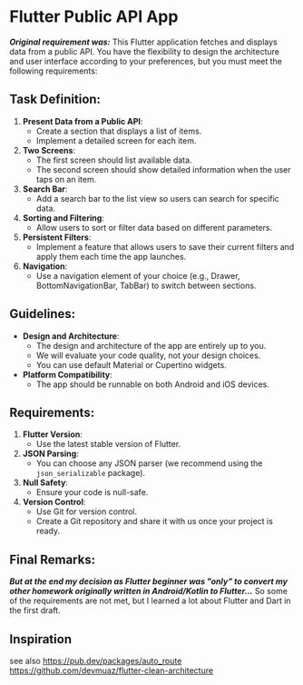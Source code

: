 
# Flutter Public API App

***Original requirement was:***
This Flutter application fetches and displays data from a public API. You have the flexibility to design the architecture and user interface according to your preferences, but you must meet the following requirements:

## Task Definition:
1.  **Present Data from a Public API**:
    -   Create a section that displays a list of items.
    -   Implement a detailed screen for each item.
2.  **Two Screens**:
    -   The first screen should list available data.
    -   The second screen should show detailed information when the user taps on an item.
3.  **Search Bar**:
    -   Add a search bar to the list view so users can search for specific data.
4.  **Sorting and Filtering**:
    -   Allow users to sort or filter data based on different parameters.
5.  **Persistent Filters**:
    -   Implement a feature that allows users to save their current filters and apply them each time the app launches.
6.  **Navigation**:
    -   Use a navigation element of your choice (e.g., Drawer, BottomNavigationBar, TabBar) to switch between sections.

## Guidelines:
-   **Design and Architecture**:
    -   The design and architecture of the app are entirely up to you.
    -   We will evaluate your code quality, not your design choices.
    -   You can use default Material or Cupertino widgets.
-   **Platform Compatibility**:
    -   The app should be runnable on both Android and iOS devices.

## Requirements:
1.  **Flutter Version**:
    -   Use the latest stable version of Flutter.
2.  **JSON Parsing**:
    -   You can choose any JSON parser (we recommend using the  `json_serializable`  package).
3.  **Null Safety**:
    -   Ensure your code is null-safe.
4.  **Version Control**:
    -   Use Git for version control.
    -   Create a Git repository and share it with us once your project is ready.

## Final Remarks:
***But at the end my decision as Flutter beginner was "only" to convert my other homework originally written in Android/Kotlin to Flutter...***
So some of the requirements are not met, but I learned a lot about Flutter and Dart in the first draft.

## Inspiration
see also https://pub.dev/packages/auto_route
https://github.com/devmuaz/flutter-clean-architecture



